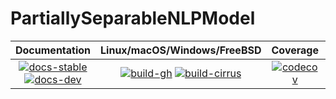 # PartiallySeparableNLPModel

| **Documentation** | **Linux/macOS/Windows/FreeBSD** | **Coverage** | **DOI** |
|:-----------------:|:-------------------------------:|:------------:|:-------:|
| [![docs-stable][docs-stable-img]][docs-stable-url] [![docs-dev][docs-dev-img]][docs-dev-url] | [![build-gh][build-gh-img]][build-gh-url] [![build-cirrus][build-cirrus-img]][build-cirrus-url] | [![codecov][codecov-img]][codecov-url] | [![doi][doi-img]][doi-url] |

[docs-stable-img]: https://img.shields.io/badge/docs-stable-blue.svg
[docs-stable-url]: https://paraynaud.github.io/PartiallySeparableNLPModel.jl/stable
[docs-dev-img]: https://img.shields.io/badge/docs-dev-purple.svg
[docs-dev-url]: https://paraynaud.github.io/PartiallySeparableNLPModel.jl/dev
[build-gh-img]: https://github.com/paraynaud/PartiallySeparableNLPModel.jl/workflows/CI/badge.svg?branch=master
[build-gh-url]: https://github.com/paraynaud/PartiallySeparableNLPModel.jl/actions
[build-cirrus-img]: https://img.shields.io/cirrus/github/paraynaud/PartiallySeparableNLPModel.jl?logo=Cirrus%20CI
[build-cirrus-url]: https://cirrus-ci.com/github/paraynaud/PartiallySeparableNLPModel.jl
[codecov-img]: https://codecov.io/gh/paraynaud/PartiallySeparableNLPModel.jl/branch/master/graph/badge.svg
[codecov-url]: https://app.codecov.io/gh/paraynaud/PartiallySeparableNLPModel.jl
[doi-img]: https://img.shields.io/badge/DOI-10.5281%2Fzenodo.822073-blue.svg
[doi-url]: https://doi.org/10.5281/zenodo.822073

